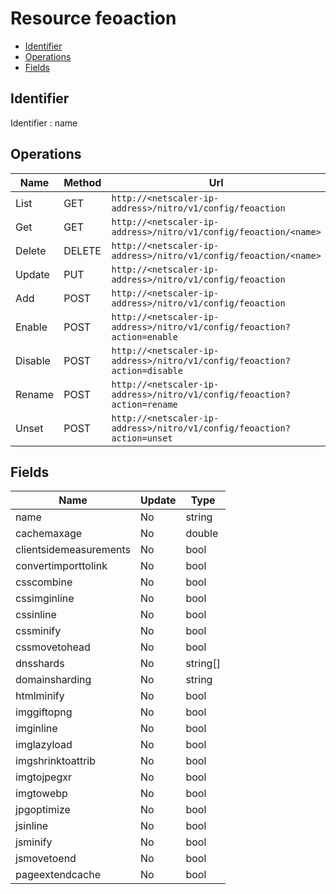 # Resource feoaction

- [Identifier](#identifier)
- [Operations](#operations)
- [Fields](#fields)

## Identifier

Identifier : name

## Operations

| Name | Method | Url |
|----|----|----|
| List | GET | `http://<netscaler-ip-address>/nitro/v1/config/feoaction` |
| Get | GET | `http://<netscaler-ip-address>/nitro/v1/config/feoaction/<name>` |
| Delete | DELETE | `http://<netscaler-ip-address>/nitro/v1/config/feoaction/<name>` |
| Update | PUT | `http://<netscaler-ip-address>/nitro/v1/config/feoaction` |
| Add | POST | `http://<netscaler-ip-address>/nitro/v1/config/feoaction` |
| Enable | POST | `http://<netscaler-ip-address>/nitro/v1/config/feoaction?action=enable` |
| Disable | POST | `http://<netscaler-ip-address>/nitro/v1/config/feoaction?action=disable` |
| Rename | POST | `http://<netscaler-ip-address>/nitro/v1/config/feoaction?action=rename` |
| Unset | POST | `http://<netscaler-ip-address>/nitro/v1/config/feoaction?action=unset` |

## Fields

| Name | Update | Type |
|----|----|----|
| name | No | string |
| cachemaxage | No | double |
| clientsidemeasurements | No | bool |
| convertimporttolink | No | bool |
| csscombine | No | bool |
| cssimginline | No | bool |
| cssinline | No | bool |
| cssminify | No | bool |
| cssmovetohead | No | bool |
| dnsshards | No | string[] |
| domainsharding | No | string |
| htmlminify | No | bool |
| imggiftopng | No | bool |
| imginline | No | bool |
| imglazyload | No | bool |
| imgshrinktoattrib | No | bool |
| imgtojpegxr | No | bool |
| imgtowebp | No | bool |
| jpgoptimize | No | bool |
| jsinline | No | bool |
| jsminify | No | bool |
| jsmovetoend | No | bool |
| pageextendcache | No | bool |

